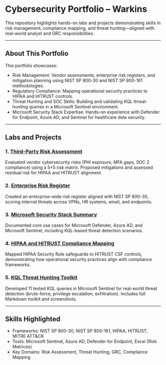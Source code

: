 # Cybersecurity Portfolio – Warkins

This repository highlights hands-on labs and projects demonstrating skills in risk management, compliance mapping, and threat hunting—aligned with real-world analyst and GRC responsibilities.

---

## About This Portfolio
This portfolio showcases:
- Risk Management: Vendor assessments, enterprise risk registers, and mitigation planning using NIST SP 800-30 and NIST SP 800-161 methodologies.
- Regulatory Compliance: Mapping operational security practices to HIPAA and HITRUST controls.
- Threat Hunting and SOC Skills: Building and validating KQL threat-hunting queries in a Microsoft Sentinel environment.
- Microsoft Security Stack Expertise: Hands-on experience with Defender for Endpoint, Azure AD, and Sentinel for healthcare data security.

---

## Labs and Projects

### 1. [Third-Party Risk Assessment](./Third-Party-Risk-Assessment-Lab)
Evaluated vendor cybersecurity risks (PHI exposure, MFA gaps, SOC 2 compliance) using a 5×5 risk matrix. Proposed mitigations and assessed residual risk for HIPAA and HITRUST alignment.

### 2. [Enterprise Risk Register](./Enterprise-Risk-Register-Lab)
Created an enterprise-wide risk register aligned with NIST SP 800-30, scoring internal threats across VPNs, HR systems, email, and endpoints.

### 3. [Microsoft Security Stack Summary](./Microsoft-Security-Stack-Lab)
Documented core use cases for Microsoft Defender, Azure AD, and Microsoft Sentinel, including KQL-based threat detection scenarios.

### 4. [HIPAA and HITRUST Compliance Mapping](./HIPAA-HITRUST-Compliance-Mapping-Lab)
Mapped HIPAA Security Rule safeguards to HITRUST CSF controls, demonstrating how operational security practices align with compliance frameworks.

### 5. [KQL Threat Hunting Toolkit](./KQL-Threat-Hunting-Toolkit-Lab)
Developed 11 tested KQL queries in Microsoft Sentinel for real-world threat detection (brute-force, privilege escalation, exfiltration). Includes full Markdown toolkit and screenshots.

---

## Skills Highlighted
- Frameworks: NIST SP 800-30, NIST SP 800-161, HIPAA, HITRUST, MITRE ATT&CK  
- Tools: Microsoft Sentinel, Azure AD, Defender for Endpoint, Excel (Risk Matrices)  
- Key Domains: Risk Assessment, Threat Hunting, GRC, Compliance Mapping
